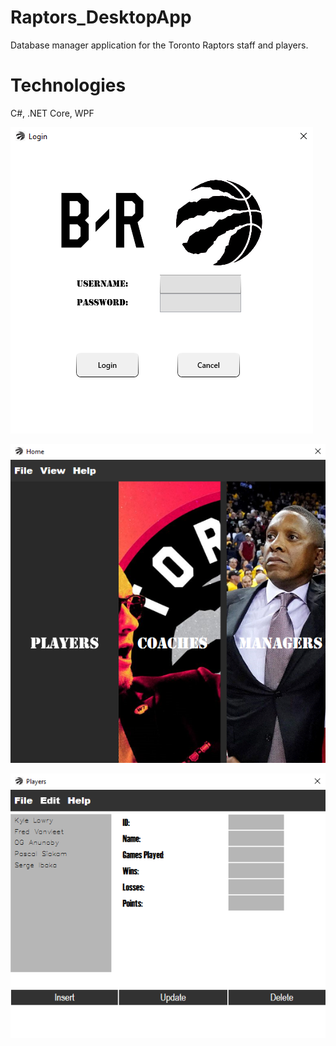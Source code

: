 # Raptors_DesktopApp
Database manager application for the Toronto Raptors staff and players.<br/>
# Technologies
C#, .NET Core, WPF 

![Alt text](./BRxRapsScreenshot1.png?raw=true "Optional Title")

![Alt text](./BRxRapsScreenshot2.png?raw=true "Optional Title")

![Alt text](./BRxRapsScreenshot3.png?raw=true "Optional Title")
